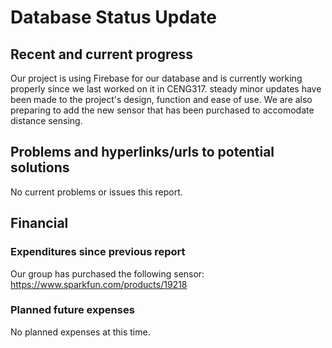# Database Status Update
## Recent and current progress

Our project is using Firebase for our database and is currently working properly since we last worked on it in CENG317.  steady minor updates have been made to the project's design, function and ease of use.  We are also preparing to add the new sensor that has been purchased to accomodate distance sensing.  

## Problems and hyperlinks/urls to potential solutions

No current problems or issues this report.  

## Financial
### Expenditures since previous report

Our group has purchased the following sensor: 
https://www.sparkfun.com/products/19218

### Planned future expenses

No planned expenses at this time.

